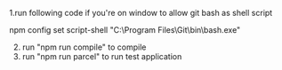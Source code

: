 1.run following code if you're on window to allow git bash as shell script

npm config set script-shell "C:\Program Files\Git\bin\bash.exe"

2. run "npm run compile" to compile
3. run "npm run parcel" to run test application
